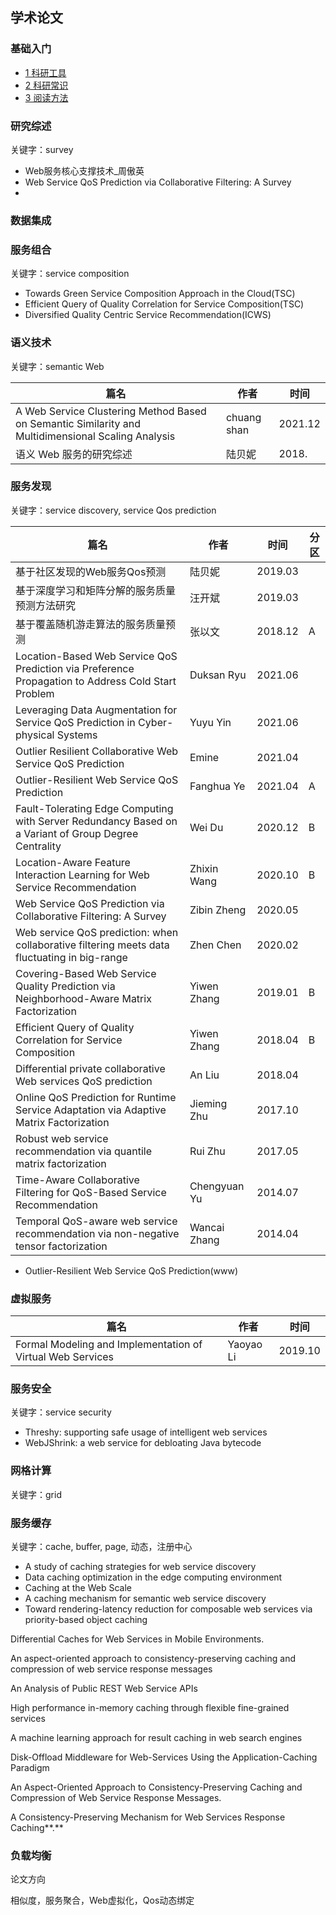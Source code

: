 ## 学术论文



### 基础入门

* [1 科研工具](基础入门/1科研工具.md)
* [2 科研常识](基础入门/2科研常识.md)
* [3 阅读方法](基础入门/3阅读方法.md)



### 研究综述

关键字：survey

* Web服务核心支撑技术_周傲英
* Web Service QoS Prediction via Collaborative Filtering: A Survey
* 



### 数据集成



### 服务组合

关键字：service composition

* Towards Green Service Composition Approach in the Cloud(TSC)
* Efficient Query of Quality Correlation for Service Composition(TSC)
* Diversified Quality Centric Service Recommendation(ICWS)



### 语义技术

关键字：semantic Web

| 篇名                                                         | 作者        | 时间    |
| ------------------------------------------------------------ | ----------- | ------- |
| A Web Service Clustering Method Based on Semantic Similarity and Multidimensional Scaling Analysis | chuang shan | 2021.12 |
| 语义 Web 服务的研究综述                                      | 陆贝妮      | 2018.   |



### 服务发现

关键字：service discovery, service Qos prediction

| 篇名                                                         | 作者         | 时间    | 分区 |
| ------------------------------------------------------------ | ------------ | ------- | ---- |
| 基于社区发现的Web服务Qos预测                                 | 陆贝妮       | 2019.03 |      |
| 基于深度学习和矩阵分解的服务质量预测方法研究                 | 汪开斌       | 2019.03 |      |
| 基于覆盖随机游走算法的服务质量预测                           | 张以文       | 2018.12 | A    |
| Location-Based Web Service QoS Prediction via Preference Propagation to Address Cold Start Problem | Duksan Ryu   | 2021.06 |      |
| Leveraging Data Augmentation for Service QoS Prediction in Cyber-physical Systems | Yuyu Yin     | 2021.06 |      |
| Outlier Resilient Collaborative Web Service QoS Prediction   | Emine        | 2021.04 |      |
| Outlier-Resilient Web Service QoS Prediction                 | Fanghua Ye   | 2021.04 | A    |
| Fault-Tolerating Edge Computing with Server Redundancy Based on a Variant of Group Degree Centrality | Wei Du       | 2020.12 | B    |
| Location-Aware Feature Interaction Learning for Web Service Recommendation | Zhixin Wang  | 2020.10 | B    |
| Web Service QoS Prediction via Collaborative Filtering: A Survey | Zibin Zheng  | 2020.05 |      |
| Web service QoS prediction: when collaborative filtering meets data fluctuating in big-range | Zhen Chen    | 2020.02 |      |
| Covering-Based Web Service Quality Prediction via Neighborhood-Aware Matrix Factorization | Yiwen Zhang  | 2019.01 | B    |
| Efficient Query of Quality Correlation for Service Composition | Yiwen Zhang  | 2018.04 | B    |
| Differential private collaborative Web services QoS prediction | An Liu       | 2018.04 |      |
| Online QoS Prediction for Runtime Service Adaptation via Adaptive Matrix Factorization | Jieming Zhu  | 2017.10 |      |
| Robust web service recommendation via quantile matrix factorization | Rui Zhu      | 2017.05 |      |
| Time-Aware Collaborative Filtering for QoS-Based Service Recommendation | Chengyuan Yu | 2014.07 |      |
| Temporal QoS-aware web service recommendation via non-negative tensor factorization | Wancai Zhang | 2014.04 |      |

* Outlier-Resilient Web Service QoS Prediction(www)

### 虚拟服务

| 篇名                                                       | 作者      | 时间    |
| ---------------------------------------------------------- | --------- | ------- |
| Formal Modeling and Implementation of Virtual Web Services | Yaoyao Li | 2019.10 |



### 服务安全

关键字：service security

* Threshy: supporting safe usage of intelligent web services
* WebJShrink: a web service for debloating Java bytecode



### 网格计算

关键字：grid



### 服务缓存

关键字：cache, buffer, page, 动态，注册中心

* A study of caching strategies for web service discovery
* Data caching optimization in the edge computing environment
* Caching at the Web Scale
* A caching mechanism for semantic web service discovery
* Toward rendering-latency reduction for composable web services via priority-based object caching



Differential Caches for Web Services in Mobile Environments.

An aspect-oriented approach to consistency-preserving caching and compression of web service response messages

An Analysis of Public REST Web Service APIs

High performance in-memory caching through flexible fine-grained services

A machine learning approach for result caching in web search engines

Disk-Offload Middleware for Web-Services Using the Application-Caching Paradigm

An Aspect-Oriented Approach to Consistency-Preserving Caching and Compression of Web Service Response Messages.

A Consistency-Preserving Mechanism for Web Services Response Caching**.**



### 负载均衡



论文方向

相似度，服务聚合，Web虚拟化，Qos动态绑定

